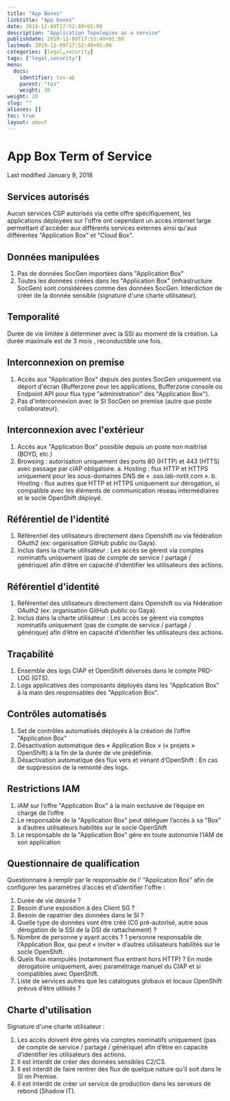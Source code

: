 ```yaml
---
title: "App Boxes"
linktitle: "App boxes"
date: 2019-12-09T17:52:40+01:00
description: "Application Topologies as a service"
publishdate: 2019-12-09T17:52:40+01:00
lastmod: 2019-12-09T17:52:40+01:00
categories: [legal,security]
tags: ["legal,security"]
menu:
  docs:
    identifier: tos-ab
    parent: "tos"
    weight: 30
weight: 10
slug: ""
aliases: []
toc: true
layout: about
---
```


# App Box Term of Service

Last modified January 9, 2018

## Services autorisés

Aucun services CSP autorisés via cette offre spécifiquement, les applications déployées sur l'offre ont cependant un accès internet large permettant d'accéder aux différents services externes ainsi qu'aux différentes "Application Box" et "Cloud Box".

## Données manipulées

1.  Pas de données SocGen importées dans "Application Box"
2.  Toutes les données créées dans les "Application Box" (infrastructure SocGen) sont considérées comme des données SocGen. Interdiction de créer de la donnée sensible (signature d'une charte utilisateur).

## Temporalité

Durée de vie limitée à déterminer avec la SSI au moment de la création.
La durée maximale est de 3 mois , reconductible une fois.

## Interconnexion on premise

1.  Accès aux "Application Box" depuis des postes SocGen uniquement via déport d'écran (Bufferzone pour les applications, Bufferzone console ou Endpoint API pour flux type "administration" des "Application Box").
2.  Pas d'interconnexion avec le SI SocGen on premise (autre que poste collaborateur).

## Interconnexion avec l'extérieur

1.  Accès aux "Application Box" possible depuis un poste non maitrisé (BOYD, etc.)
2.  Browsing : autorisation uniquement des ports 80 (HTTP) et 443 (HTTS) avec passage par cIAP obligatoire.
    a. Hosting : flux HTTP et HTTPS uniquement pour les sous-domaines DNS de « .oso.lab-nxtit.com ».
    b. Hosting : flux autres que HTTP et HTTPS uniquement sur dérogation, si compatible avec les éléments de communication réseau intermédiaires et le socle OpenShift déployé.

## Référentiel de l'identité

1.  Référentiel des utilisateurs directement dans Openshift ou via fédération OAuth2 (ex: organisation GitHub public ou Gaya).
2.  Inclus dans la charte utilisateur : Les accès se gèrent via comptes nominatifs uniquement (pas de compte de service / partagé / générique) afin d’être en capacité d’identifier les utilisateurs des actions.

## Référentiel d'identité

1.  Référentiel des utilisateurs directement dans Openshift ou via fédération OAuth2 (ex: organisation GitHub public ou Gaya).
2.  Inclus dans la charte utilisateur : Les accès se gèrent via comptes nominatifs uniquement (pas de compte de service / partagé / générique) afin d’être en capacité d’identifier les utilisateurs des actions.

## Traçabilité

1.  Ensemble des logs CIAP et OpenShift déversés dans le compte PRD-LOG (GTS).
2.  Logs applicatives des composants déployés dans les "Application Box" à la main des responsables des "Application Box".

## Contrôles automatisés

1.  Set de contrôles automatisés déployés à la création de l’offre "Application Box"
2.  Désactivation automatique des « Application Box » (« projets » OpenShift) à la fin de la durée de vie prédéfinie.
3.  Désactivation automatique des flux vers et venant d’OpenShift :
    En cas de suppression de la remonté des logs.</p>

## Restrictions IAM

1.  IAM sur l’offre "Application Box" à la main exclusive de l’équipe en charge de l’offre
2.  Le responsable de la "Application Box" peut déléguer l’accès à sa "Box" à d’autres utilisateurs habilités sur le socle OpenShift
3.  Le responsable de la "Application Box" gère en toute autonomie l’IAM de son application

## Questionnaire de qualification

Questionnaire à remplir par le responsable de l' "Application Box" afin de configurer les paramètres d’accès et d’identifier l'offre :

1. Durée de vie désirée ?
1. Besoin d’une exposition à des Client SG ?
1. Besoin de rapatrier des données dans le SI ?
1. Quelle type de données vont être créé (C0 pré-autorisé, autre sous dérogation de la SSI de la DSI de rattachement) ?
1. Nombre de personne y ayant accès ? 1 personne responsable de l'Application Box, qui peut « inviter » d’autres utilisateurs habilités sur le socle OpenShift.
1. Quels flux manipulés (notamment flux entrant hors HTTP) ? En mode dérogatoire uniquement, avec paramétrage manuel du CIAP et si compatibles avec OpenShift.
1. Liste de services autres que les catalogues globaux et locaux OpenShift prévus d’être utilisés ?</p>

## Charte d'utilisation

Signature d'une charte utilisateur :
1. Les accès doivent être gérés via comptes nominatifs uniquement (pas de compte de service / partagé / générique) afin d’être en capacité d’identifier les utilisateurs des actions.
1. Il est interdit de créer des données sensibles C2/C3.
1. Il est interdit de faire rentrer des flux de quelque nature qu’il soit dans le SI on Premise.
1. Il est interdit de créer un service de production dans les serveurs de rebond (Shadow IT).
